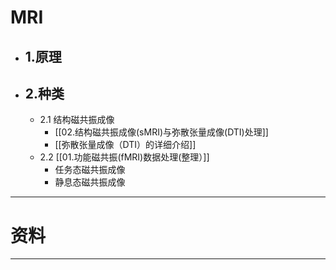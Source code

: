 # MRI
- ## 1.原理
- ## 2.种类
	- 2.1 结构磁共振成像
		- [[02.结构磁共振成像(sMRI)与弥散张量成像(DTI)处理]]
		- [[弥散张量成像（DTI）的详细介绍]]
	- 2.2 [[01.功能磁共振(fMRI)数据处理(整理）]]
		- 任务态磁共振成像
		- 静息态磁共振成像

----
# 资料


----